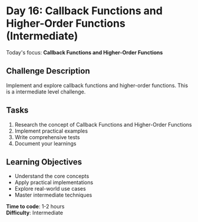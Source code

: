 # Day 16: Callback Functions and Higher-Order Functions (Intermediate)

Today's focus: **Callback Functions and Higher-Order Functions**

## Challenge Description
Implement and explore callback functions and higher-order functions. This is a intermediate level challenge.

## Tasks
1. Research the concept of Callback Functions and Higher-Order Functions
2. Implement practical examples
3. Write comprehensive tests
4. Document your learnings

## Learning Objectives
- Understand the core concepts
- Apply practical implementations
- Explore real-world use cases
- Master intermediate techniques

**Time to code**: 1-2 hours  
**Difficulty**: Intermediate